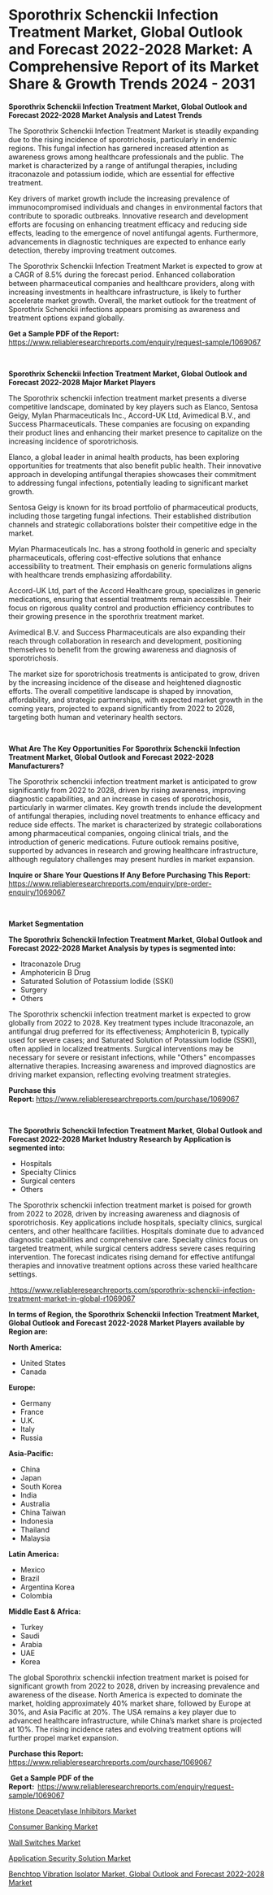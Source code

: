 <p><h1>Sporothrix Schenckii Infection Treatment Market, Global Outlook and Forecast 2022-2028 Market: A Comprehensive Report of its Market Share & Growth Trends 2024 - 2031</h1></p><p><strong>Sporothrix Schenckii Infection Treatment Market, Global Outlook and Forecast 2022-2028 Market Analysis and Latest Trends</strong></p>
<p><p>The Sporothrix Schenckii Infection Treatment Market is steadily expanding due to the rising incidence of sporotrichosis, particularly in endemic regions. This fungal infection has garnered increased attention as awareness grows among healthcare professionals and the public. The market is characterized by a range of antifungal therapies, including itraconazole and potassium iodide, which are essential for effective treatment.</p><p>Key drivers of market growth include the increasing prevalence of immunocompromised individuals and changes in environmental factors that contribute to sporadic outbreaks. Innovative research and development efforts are focusing on enhancing treatment efficacy and reducing side effects, leading to the emergence of novel antifungal agents. Furthermore, advancements in diagnostic techniques are expected to enhance early detection, thereby improving treatment outcomes.</p><p>The Sporothrix Schenckii Infection Treatment Market is expected to grow at a CAGR of 8.5% during the forecast period. Enhanced collaboration between pharmaceutical companies and healthcare providers, along with increasing investments in healthcare infrastructure, is likely to further accelerate market growth. Overall, the market outlook for the treatment of Sporothrix Schenckii infections appears promising as awareness and treatment options expand globally.</p></p>
<p><strong>Get a Sample PDF of the Report:&nbsp;</strong> <a href="https://www.reliableresearchreports.com/enquiry/request-sample/1069067?utm_campaign=40&utm_medium=2&utm_source=Github&utm_content=ia&utm_term=04122024&utm_id=sporothrix-schenckii-infection-treatment-market-global-outlook-and-forecast-2022-2028">https://www.reliableresearchreports.com/enquiry/request-sample/1069067</a></p>
<p>&nbsp;</p>
<p><strong>Sporothrix Schenckii Infection Treatment Market, Global Outlook and Forecast 2022-2028 Major Market Players</strong></p>
<p><p>The Sporothrix schenckii infection treatment market presents a diverse competitive landscape, dominated by key players such as Elanco, Sentosa Geigy, Mylan Pharmaceuticals Inc., Accord-UK Ltd, Avimedical B.V., and Success Pharmaceuticals. These companies are focusing on expanding their product lines and enhancing their market presence to capitalize on the increasing incidence of sporotrichosis.</p><p>Elanco, a global leader in animal health products, has been exploring opportunities for treatments that also benefit public health. Their innovative approach in developing antifungal therapies showcases their commitment to addressing fungal infections, potentially leading to significant market growth.</p><p>Sentosa Geigy is known for its broad portfolio of pharmaceutical products, including those targeting fungal infections. Their established distribution channels and strategic collaborations bolster their competitive edge in the market.</p><p>Mylan Pharmaceuticals Inc. has a strong foothold in generic and specialty pharmaceuticals, offering cost-effective solutions that enhance accessibility to treatment. Their emphasis on generic formulations aligns with healthcare trends emphasizing affordability.</p><p>Accord-UK Ltd, part of the Accord Healthcare group, specializes in generic medications, ensuring that essential treatments remain accessible. Their focus on rigorous quality control and production efficiency contributes to their growing presence in the sporothrix treatment market.</p><p>Avimedical B.V. and Success Pharmaceuticals are also expanding their reach through collaboration in research and development, positioning themselves to benefit from the growing awareness and diagnosis of sporotrichosis.</p><p>The market size for sporotrichosis treatments is anticipated to grow, driven by the increasing incidence of the disease and heightened diagnostic efforts. The overall competitive landscape is shaped by innovation, affordability, and strategic partnerships, with expected market growth in the coming years, projected to expand significantly from 2022 to 2028, targeting both human and veterinary health sectors.</p></p>
<p>&nbsp;</p>
<p><strong>What Are The Key Opportunities For Sporothrix Schenckii Infection Treatment Market, Global Outlook and Forecast 2022-2028 Manufacturers?</strong></p>
<p><p>The Sporothrix schenckii infection treatment market is anticipated to grow significantly from 2022 to 2028, driven by rising awareness, improving diagnostic capabilities, and an increase in cases of sporotrichosis, particularly in warmer climates. Key growth trends include the development of antifungal therapies, including novel treatments to enhance efficacy and reduce side effects. The market is characterized by strategic collaborations among pharmaceutical companies, ongoing clinical trials, and the introduction of generic medications. Future outlook remains positive, supported by advances in research and growing healthcare infrastructure, although regulatory challenges may present hurdles in market expansion.</p></p>
<p><strong>Inquire or Share Your Questions If Any Before Purchasing This Report:</strong> <a href="https://www.reliableresearchreports.com/enquiry/pre-order-enquiry/1069067?utm_campaign=40&utm_medium=2&utm_source=Github&utm_content=ia&utm_term=04122024&utm_id=sporothrix-schenckii-infection-treatment-market-global-outlook-and-forecast-2022-2028">https://www.reliableresearchreports.com/enquiry/pre-order-enquiry/1069067</a></p>
<p>&nbsp;</p>
<p><strong>Market Segmentation</strong></p>
<p><strong>The Sporothrix Schenckii Infection Treatment Market, Global Outlook and Forecast 2022-2028 Market Analysis by types is segmented into:</strong></p>
<p><ul><li>Itraconazole Drug</li><li>Amphotericin B Drug</li><li>Saturated Solution of Potassium Iodide (SSKI)</li><li>Surgery</li><li>Others</li></ul></p>
<p><p>The Sporothrix schenckii infection treatment market is expected to grow globally from 2022 to 2028. Key treatment types include Itraconazole, an antifungal drug preferred for its effectiveness; Amphotericin B, typically used for severe cases; and Saturated Solution of Potassium Iodide (SSKI), often applied in localized treatments. Surgical interventions may be necessary for severe or resistant infections, while "Others" encompasses alternative therapies. Increasing awareness and improved diagnostics are driving market expansion, reflecting evolving treatment strategies.</p></p>
<p><strong>Purchase this Report:&nbsp;</strong><a href="https://www.reliableresearchreports.com/purchase/1069067?utm_campaign=40&utm_medium=2&utm_source=Github&utm_content=ia&utm_term=04122024&utm_id=sporothrix-schenckii-infection-treatment-market-global-outlook-and-forecast-2022-2028">https://www.reliableresearchreports.com/purchase/1069067</a></p>
<p>&nbsp;</p>
<p><strong>The Sporothrix Schenckii Infection Treatment Market, Global Outlook and Forecast 2022-2028 Market Industry Research by Application is segmented into:</strong></p>
<p><ul><li>Hospitals</li><li>Specialty Clinics</li><li>Surgical centers</li><li>Others</li></ul></p>
<p><p>The Sporothrix schenckii infection treatment market is poised for growth from 2022 to 2028, driven by increasing awareness and diagnosis of sporotrichosis. Key applications include hospitals, specialty clinics, surgical centers, and other healthcare facilities. Hospitals dominate due to advanced diagnostic capabilities and comprehensive care. Specialty clinics focus on targeted treatment, while surgical centers address severe cases requiring intervention. The forecast indicates rising demand for effective antifungal therapies and innovative treatment options across these varied healthcare settings.</p></p>
<p><a href="https://www.reliableresearchreports.com/sporothrix-schenckii-infection-treatment-market-in-global-r1069067?utm_campaign=40&utm_medium=2&utm_source=Github&utm_content=ia&utm_term=04122024&utm_id=sporothrix-schenckii-infection-treatment-market-global-outlook-and-forecast-2022-2028">&nbsp;https://www.reliableresearchreports.com/sporothrix-schenckii-infection-treatment-market-in-global-r1069067</a></p>
<p><strong>In terms of Region, the Sporothrix Schenckii Infection Treatment Market, Global Outlook and Forecast 2022-2028 Market Players available by Region are:</strong></p>
<p>
    <p> <strong> North America: </strong>
        <ul>
            <li>United States</li>
            <li>Canada</li>
        </ul>
        </p> 
    <p> <strong> Europe: </strong>
        <ul>
            <li>Germany</li>
            <li>France</li>
            <li>U.K.</li>
            <li>Italy</li>
            <li>Russia</li>
        </ul>
        </p> 
    <p> <strong> Asia-Pacific: </strong>
        <ul>
            <li>China</li>
            <li>Japan</li>
            <li>South Korea</li>
            <li>India</li>
            <li>Australia</li>
            <li>China Taiwan</li>
            <li>Indonesia</li>
            <li>Thailand</li>
            <li>Malaysia</li>
        </ul>
        </p> 
    <p> <strong> Latin America: </strong>
        <ul>
            <li>Mexico</li>
            <li>Brazil</li>
            <li>Argentina Korea</li>
            <li>Colombia</li>
        </ul>
        </p> 
    <p> <strong> Middle East & Africa: </strong>
        <ul>
            <li>Turkey</li>
            <li>Saudi</li>
            <li>Arabia</li>
            <li>UAE</li>
            <li>Korea</li>
        </ul>
    </p>
    </p>
<p><p>The global Sporothrix schenckii infection treatment market is poised for significant growth from 2022 to 2028, driven by increasing prevalence and awareness of the disease. North America is expected to dominate the market, holding approximately 40% market share, followed by Europe at 30%, and Asia Pacific at 20%. The USA remains a key player due to advanced healthcare infrastructure, while China’s market share is projected at 10%. The rising incidence rates and evolving treatment options will further propel market expansion.</p></p>
<p><strong>Purchase this Report: </strong><a href="https://www.reliableresearchreports.com/purchase/1069067?utm_campaign=40&utm_medium=2&utm_source=Github&utm_content=ia&utm_term=04122024&utm_id=sporothrix-schenckii-infection-treatment-market-global-outlook-and-forecast-2022-2028">https://www.reliableresearchreports.com/purchase/1069067</a></p>
<p>&nbsp;<strong>Get a Sample PDF of the Report:&nbsp;&nbsp;</strong><a href="https://www.reliableresearchreports.com/enquiry/request-sample/1069067?utm_campaign=40&utm_medium=2&utm_source=Github&utm_content=ia&utm_term=04122024&utm_id=sporothrix-schenckii-infection-treatment-market-global-outlook-and-forecast-2022-2028">https://www.reliableresearchreports.com/enquiry/request-sample/1069067</a></p>
<p><strong></strong></p>
<p><p><a href="https://www.linkedin.com/pulse/global-histone-deacetylase-inhibitors-market-analysis-trends-tfdbe?utm_campaign=40&utm_medium=2&utm_source=Github&utm_content=ia&utm_term=04122024&utm_id=sporothrix-schenckii-infection-treatment-market-global-outlook-and-forecast-2022-2028">Histone Deacetylase Inhibitors Market</a></p><p><a href="https://issuu.com/reportprime-2/docs/consumer-banking-market-size-2030.pptx?utm_campaign=40&utm_medium=2&utm_source=Github&utm_content=ia&utm_term=04122024&utm_id=sporothrix-schenckii-infection-treatment-market-global-outlook-and-forecast-2022-2028">Consumer Banking Market</a></p><p><a href="https://www.linkedin.com/pulse/navigating-global-wall-switches-market-landscape-trends-forecasts-frzye?utm_campaign=40&utm_medium=2&utm_source=Github&utm_content=ia&utm_term=04122024&utm_id=sporothrix-schenckii-infection-treatment-market-global-outlook-and-forecast-2022-2028">Wall Switches Market</a></p><p><a href="https://issuu.com/reportprime-2/docs/application-security-solution-market-size-2030.ppt?utm_campaign=40&utm_medium=2&utm_source=Github&utm_content=ia&utm_term=04122024&utm_id=sporothrix-schenckii-infection-treatment-market-global-outlook-and-forecast-2022-2028">Application Security Solution Market</a></p><p><a href="https://github.com/ParvinKhatun77/Market-Research-Report-List-1/blob/main/benchtop-vibration-isolator-market-global-outlook-and-forecast-2022-2028-market.md?utm_campaign=40&utm_medium=2&utm_source=Github&utm_content=ia&utm_term=04122024&utm_id=sporothrix-schenckii-infection-treatment-market-global-outlook-and-forecast-2022-2028">Benchtop Vibration Isolator Market, Global Outlook and Forecast 2022-2028 Market</a></p></p>